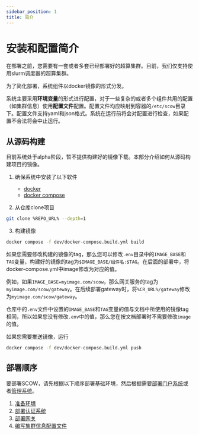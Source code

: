 ```yaml
---
sidebar_position: 1
title: 简介
---
```


# 安装和配置简介

在部署之前，您需要有一套或者多套已经部署好的超算集群。目前，我们仅支持使用slurm调度器的超算集群。

为了简化部署，系统组件以docker镜像的形式分发。

系统主要采用**环境变量**的形式进行配置，对于一些复杂的或者多个组件共用的配置（如集群信息）使用**配置文件**配置。配置文件均应映射到容器的`/etc/scow`目录下。配置文件支持yaml和json格式。系统在运行前将会对配置进行检查，如果配置不合法将会中止运行。

## 从源码构建

目前系统处于alpha阶段，暂不提供构建好的镜像下载。本部分介绍如何从源码构建项目的镜像。

1. 确保系统中安装了以下软件
    - [docker](https://docs.docker.com/engine/install/)
    - [docker compose](https://docs.docker.com/compose/install/)

2. 从仓库clone项目

```bash
git clone %REPO_URL% --depth=1
```

3. 构建镜像

```bash
docker compose -f dev/docker-compose.build.yml build 
```

如果您需要修改构建的镜像的tag，那么您可以修改`.env`目录中的`IMAGE_BASE`和`TAG`变量，构建好的镜像的tag为`$IMAGE_BASE/组件名:$TAG`。在后面的部署中，将docker-compose.yml中image修改为对应的值。

例如，如果`IMAGE_BASE=myimage.com/scow`，那么网关服务的tag为`myimage.com/scow/gateway`。在后续部署gateway时，将`%CR_URL%/gateway`修改为`myimage.com/scow/gateway`。

仓库中的`.env`文件中设置的`IMAGE_BASE`和`TAG`变量的值与文档中所使用的镜像tag相同，所以如果您没有修改`.env`中的值，那么您在按文档部署时不需要修改`image`的值。

如果您需要推送镜像，运行 

```bash
docker compose -f dev/docker-compose.build.yml push
```


## 部署顺序

要部署SCOW，请先根据以下顺序部署基础环境，然后根据需要[部署门户系统](../../portal/intro.md)或者[管理系统](../../mis/intro.md)。

1. [准备环境](./prepare.md)
2. [部署认证系统](./auth.md)
3. [部署网关](./gateway.md)
4. [编写集群信息配置文件](./clusters.mdx)
